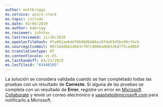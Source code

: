 ```yaml
---
author: mattbriggs
ms.service: azure-stack
ms.topic: include
ms.date: 03/04/2019
ms.author: mabrigg
ms.reviewer: johnhas
ms.lastreviewed: 11/26/2018
ms.openlocfilehash: 97a091aebddf0b960b886ac07de65d5be89cf4cb
ms.sourcegitcommit: 0973dddb81db03cf07c8966ad66526d775ced8b9
ms.translationtype: HT
ms.contentlocale: es-ES
ms.lasthandoff: 04/23/2019
ms.locfileid: "63448105"
---
```

La solución se considera validada cuando se han completado todas las pruebas con un resultado de **Correcto**. Si alguna de las pruebas se completa con un resultado de **Error**, registre un error en [Microsoft Collaborate](https://aka.ms/collaborate) y envíe un correo electrónico a [vaashelp@microsoft.com](mailto:vaashelp@microsoft.com) para notificarlo a Microsoft.